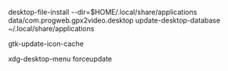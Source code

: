 desktop-file-install --dir=$HOME/.local/share/applications data/com.progweb.gpx2video.desktop
update-desktop-database ~/.local/share/applications

gtk-update-icon-cache

xdg-desktop-menu forceupdate


